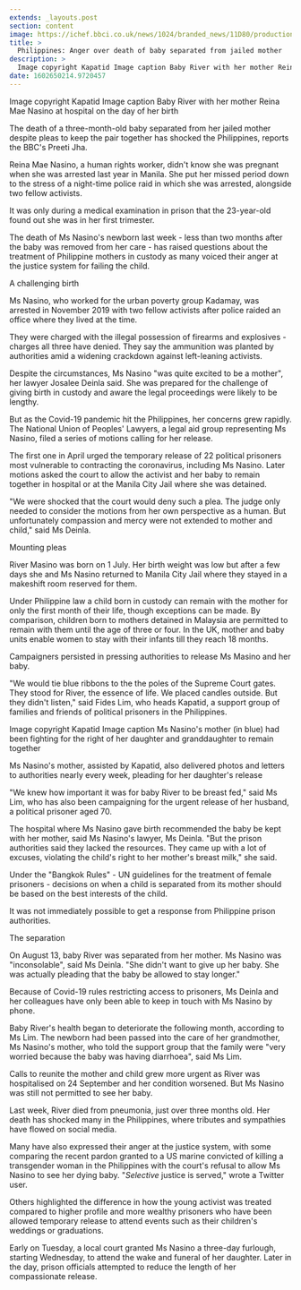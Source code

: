 ```yaml
--- 
extends: _layouts.post 
section: content 
image: https://ichef.bbci.co.uk/news/1024/branded_news/11D80/production/_114888037_0d724502-e5ac-436a-9a7c-753cf8b920c2.jpg 
title: > 
  Philippines: Anger over death of baby separated from jailed mother 
description: > 
  Image copyright Kapatid Image caption Baby River with her mother Reina Mae Nasino at hospital on the day of her birthThe death of a three-month-old baby separated from her jailed mother despite pleas to keep the pair together has shocked the Philippines, reports the BBC's Preeti Jha.Despite the circumstances, Ms Nasino "was quite excited to be a mother", her lawyer Josalee Deinla said.The hospital where Ms Nasino gave birth recommended the baby be kept with her mother, said Ms Nasino's lawyer, Ms Deinla.The separationOn August 13, baby River was separated from her mother.Early on Tuesday, a local court granted Ms Nasino a three-day furlough, starting Wednesday, to attend the wake and funeral of her daughter. 
date: 1602650214.9720457 
--- 
```

Image copyright Kapatid Image caption Baby River with her mother Reina Mae Nasino at hospital on the day of her birth

The death of a three-month-old baby separated from her jailed mother despite pleas to keep the pair together has shocked the Philippines, reports the BBC's Preeti Jha.

Reina Mae Nasino, a human rights worker, didn't know she was pregnant when she was arrested last year in Manila. She put her missed period down to the stress of a night-time police raid in which she was arrested, alongside two fellow activists.

It was only during a medical examination in prison that the 23-year-old found out she was in her first trimester.

The death of Ms Nasino's newborn last week - less than two months after the baby was removed from her care - has raised questions about the treatment of Philippine mothers in custody as many voiced their anger at the justice system for failing the child.

A challenging birth

Ms Nasino, who worked for the urban poverty group Kadamay, was arrested in November 2019 with two fellow activists after police raided an office where they lived at the time.

They were charged with the illegal possession of firearms and explosives - charges all three have denied. They say the ammunition was planted by authorities amid a widening crackdown against left-leaning activists.

Despite the circumstances, Ms Nasino "was quite excited to be a mother", her lawyer Josalee Deinla said. She was prepared for the challenge of giving birth in custody and aware the legal proceedings were likely to be lengthy.

But as the Covid-19 pandemic hit the Philippines, her concerns grew rapidly. The National Union of Peoples' Lawyers, a legal aid group representing Ms Nasino, filed a series of motions calling for her release.

The first one in April urged the temporary release of 22 political prisoners most vulnerable to contracting the coronavirus, including Ms Nasino. Later motions asked the court to allow the activist and her baby to remain together in hospital or at the Manila City Jail where she was detained.

"We were shocked that the court would deny such a plea. The judge only needed to consider the motions from her own perspective as a human. But unfortunately compassion and mercy were not extended to mother and child," said Ms Deinla.

Mounting pleas

River Masino was born on 1 July. Her birth weight was low but after a few days she and Ms Nasino returned to Manila City Jail where they stayed in a makeshift room reserved for them.

Under Philippine law a child born in custody can remain with the mother for only the first month of their life, though exceptions can be made. By comparison, children born to mothers detained in Malaysia are permitted to remain with them until the age of three or four. In the UK, mother and baby units enable women to stay with their infants till they reach 18 months.

Campaigners persisted in pressing authorities to release Ms Masino and her baby.

"We would tie blue ribbons to the the poles of the Supreme Court gates. They stood for River, the essence of life. We placed candles outside. But they didn't listen," said Fides Lim, who heads Kapatid, a support group of families and friends of political prisoners in the Philippines.

Image copyright Kapatid Image caption Ms Nasino's mother (in blue) had been fighting for the right of her daughter and granddaughter to remain together

Ms Nasino's mother, assisted by Kapatid, also delivered photos and letters to authorities nearly every week, pleading for her daughter's release

"We knew how important it was for baby River to be breast fed," said Ms Lim, who has also been campaigning for the urgent release of her husband, a political prisoner aged 70.

The hospital where Ms Nasino gave birth recommended the baby be kept with her mother, said Ms Nasino's lawyer, Ms Deinla. "But the prison authorities said they lacked the resources. They came up with a lot of excuses, violating the child's right to her mother's breast milk," she said.

Under the "Bangkok Rules" - UN guidelines for the treatment of female prisoners - decisions on when a child is separated from its mother should be based on the best interests of the child.

It was not immediately possible to get a response from Philippine prison authorities.

The separation

On August 13, baby River was separated from her mother. Ms Nasino was "inconsolable", said Ms Deinla. "She didn't want to give up her baby. She was actually pleading that the baby be allowed to stay longer."

Because of Covid-19 rules restricting access to prisoners, Ms Deinla and her colleagues have only been able to keep in touch with Ms Nasino by phone.

Baby River's health began to deteriorate the following month, according to Ms Lim. The newborn had been passed into the care of her grandmother, Ms Nasino's mother, who told the support group that the family were "very worried because the baby was having diarrhoea", said Ms Lim.

Calls to reunite the mother and child grew more urgent as River was hospitalised on 24 September and her condition worsened. But Ms Nasino was still not permitted to see her baby.

Last week, River died from pneumonia, just over three months old. Her death has shocked many in the Philippines, where tributes and sympathies have flowed on social media.

Many have also expressed their anger at the justice system, with some comparing the recent pardon granted to a US marine convicted of killing a transgender woman in the Philippines with the court's refusal to allow Ms Nasino to see her dying baby. "*Selective* justice is served," wrote a Twitter user.

Others highlighted the difference in how the young activist was treated compared to higher profile and more wealthy prisoners who have been allowed temporary release to attend events such as their children's weddings or graduations.

Early on Tuesday, a local court granted Ms Nasino a three-day furlough, starting Wednesday, to attend the wake and funeral of her daughter. Later in the day, prison officials attempted to reduce the length of her compassionate release.